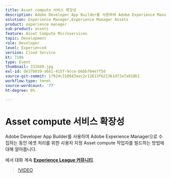 ```yaml
---
title: Asset compute 서비스 확장성
description: Adobe Developer App Builder를 사용하여 Adobe Experience Manager으로 수집하는 동안 에셋 처리를 위한 사용자 지정 Asset compute 작업자를 빌드하는 방법에 대해 알아봅니다. 이 세션은 Adobe Developers Live 컨텐츠 이벤트의 일부로 전달되었습니다.
solution: Experience Manager,Experience Manager Assets
product: experience manager
sub-product: assets
feature: Asset Compute Microservices
topic: Development
role: Developer
level: Experienced
version: Cloud Service
kt: 7186
type: Event
thumbnail: 331849.jpg
exl-id: de37b039-a661-415f-9cce-b6bb764e7f5d
source-git-commit: 1792dc318643aec2c12613f621361d72a7a918b1
workflow-type: tm+mt
source-wordcount: '77'
ht-degree: 0%

---
```


# Asset compute 서비스 확장성

Adobe Developer App Builder를 사용하여 Adobe Experience Manager으로 수집하는 동안 에셋 처리를 위한 사용자 지정 Asset compute 작업자를 빌드하는 방법에 대해 알아봅니다.

에서 대화 계속 **[Experience League 커뮤니티](https://adobe.ly/36Yd3v6)**.

>[!VIDEO](https://video.tv.adobe.com/v/331849/?quality=12&learn=on&hidetitle=true)
